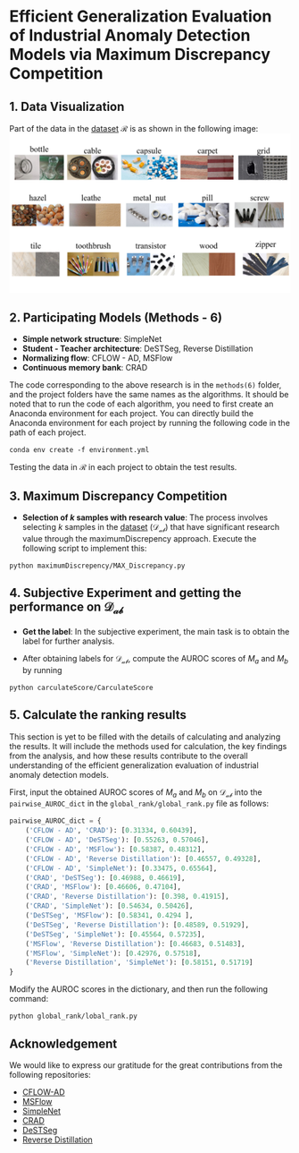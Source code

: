 # Efficient Generalization Evaluation of Industrial Anomaly Detection Models via Maximum Discrepancy Competition

## 1. Data Visualization
Part of the data in the [dataset](https://pan.baidu.com/s/1uquHV-yy2UUth06Vw9txWg?pwd=5555) $\mathcal{R}$ is as shown in the following image:
![dataset.png](./dataset.png)

## 2. Participating Models (Methods - 6)
- **Simple network structure**: SimpleNet
- **Student - Teacher architecture**: DeSTSeg, Reverse Distillation
- **Normalizing flow**: CFLOW - AD, MSFlow
- **Continuous memory bank**: CRAD

The code corresponding to the above research is in the `methods(6)` folder, and the project folders have the same names as the algorithms. It should be noted that to run the code of each algorithm, you need to first create an Anaconda environment for each project. You can directly build the Anaconda environment for each project by running the following code in the path of each project.

```
conda env create -f environment.yml
```

Testing the data in $\mathcal{R}$ in each project to obtain the test results.

## 3. Maximum Discrepancy Competition
- **Selection of $k$ samples with research value**: 
The process involves selecting $k$ samples in the [dataset](https://pan.baidu.com/s/1QNqnYaLW8Nnml73GFUn7DQ?pwd=5555) ($\mathcal{D_{ab}}$) that have significant research value through the maximumDiscrepency approach.
Execute the following script to implement this:

```
python maximumDiscrepency/MAX_Discrepancy.py
```

## 4. Subjective Experiment and getting the performance on $\mathcal{D_{ab}}$
- **Get the label**:
In the subjective experiment, the main task is to obtain the label for further analysis.

- After obtaining labels for $\mathcal{D_{ab}}$, compute the AUROC scores of $M_a$ and $M_b$ by
running 

```
python carculateScore/CarculateScore
```


## 5. Calculate the ranking results

This section is yet to be filled with the details of calculating and analyzing the results. It will include the methods used for calculation, the key findings from the analysis, and how these results contribute to the overall understanding of the efficient generalization evaluation of industrial anomaly detection models.

First, input the obtained AUROC scores of $M_a$ and $M_b$ on $\mathcal{D_{ab}}$ into the `pairwise_AUROC_dict` in the `global_rank/global_rank.py` file as follows:

```python
pairwise_AUROC_dict = {
    ('CFLOW - AD', 'CRAD'): [0.31334, 0.60439],
    ('CFLOW - AD', 'DeSTSeg'): [0.55263, 0.57046],
    ('CFLOW - AD', 'MSFlow'): [0.58387, 0.48312],
    ('CFLOW - AD', 'Reverse Distillation'): [0.46557, 0.49328],
    ('CFLOW - AD', 'SimpleNet'): [0.33475, 0.65564],
    ('CRAD', 'DeSTSeg'): [0.46988, 0.46619],
    ('CRAD', 'MSFlow'): [0.46606, 0.47104],
    ('CRAD', 'Reverse Distillation'): [0.398, 0.41915],
    ('CRAD', 'SimpleNet'): [0.54634, 0.50426],
    ('DeSTSeg', 'MSFlow'): [0.58341, 0.4294 ],
    ('DeSTSeg', 'Reverse Distillation'): [0.48589, 0.51929],
    ('DeSTSeg', 'SimpleNet'): [0.45564, 0.57235],
    ('MSFlow', 'Reverse Distillation'): [0.46683, 0.51483],
    ('MSFlow', 'SimpleNet'): [0.42976, 0.57518],
    ('Reverse Distillation', 'SimpleNet'): [0.58151, 0.51719]
}
```

Modify the AUROC scores in the dictionary, and then run the following command:

```
python global_rank/lobal_rank.py
```

## Acknowledgement
We would like to express our gratitude for the great contributions from the following repositories:
- [CFLOW-AD](https://github.com/gudovskiy/cflow-ad)
- [MSFlow](https://github.com/cool-xuan/msflow)
- [SimpleNet](https://github.com/donaldrr/simplenet)
- [CRAD](https://github.com/tae-mo/CRAD)
- [DeSTSeg](https://github.com/apple/ml-destseg)
- [Reverse Distillation](https://github.com/hq-deng/RD4AD)
